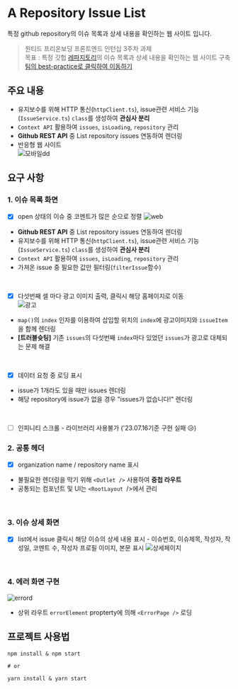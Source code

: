 # A Repository Issue List
특정 github repository의 이슈 목록과 상세 내용을 확인하는 웹 사이트 입니다.

> 원티드 프리온보딩 프론트엔드 인턴십 3주차 과제  
> 목표 : 특정 깃헙 [레파지토리](https://github.com/facebook/react/issues)의 이슈 목록과 상세 내용을 확인하는 웹 사이트 구축  
> [팀의 best-practice로 클릭하여 이동하기](https://github.com/wanted-pre-onboarding-11th-team3/pre-onboarding-11th-3-3) 

## 주요 내용
- 유지보수를 위해 HTTP 통신(`httpClient.ts`), issue관련 서비스 기능(`IssueService.ts`) `class`를 생성하여 **관심사 분리**
- `Context API` 활용하여 `issues`, `isLoading`, `repository` 관리
- **Github REST API** 중 List repository issues 연동하여 렌더링
- 반응형 웹 사이트  
![모바일dd](https://github.com/jh1109/repository-issue-list/assets/117807467/371919df-74cb-4b2f-82fc-23835ca98ed8)

## 요구 사항
### 1. 이슈 목록 화면
- [x] open 상태의 이슈 중 코멘트가 많은 순으로 정렬
![web](https://github.com/jh1109/repository-issue-list/assets/117807467/5b5624d9-c94a-4729-b76d-1291cbc91171)
- **Github REST API** 중 List repository issues 연동하여 렌더링
- 유지보수를 위해 HTTP 통신(`httpClient.ts`), issue관련 서비스 기능(`IssueService.ts`) `class`를 생성하여 **관심사 분리**
- `Context API` 활용하여 `issues`, `isLoading`, `repository` 관리
- 가져온 issue 중 필요한 값만 필터링(`filterIssue`함수)
<br>

- [x] 다섯번째 셀 마다 광고 이미지 출력, 클릭시 해당 홈페이지로 이동  
![광고](https://github.com/jh1109/repository-issue-list/assets/117807467/9d24e2c8-5e8f-472f-9437-ac355b4bef90)
- `map()`의 `index` 인자를 이용하여 삽입할 위치의 `index`에 광고이미지와 `issueItem`을 함께 렌더링
- **[트러블슛팅]** 기존 `issues`의 다섯번째 `index`마다 있었던 `issues`가 광고로 대체되는 문제 해결
<br>

- [x] 데이터 요청 중 로딩 표시
- issue가 1개라도 있을 때만 issues 렌더링
- 해당 repository에 issue가 없을 경우 "issues가 없습니다!" 렌더링
<br>

- [ ] 인피니티 스크롤 - 라이브러리 사용불가 ('23.07.16기준 구현 실패 😥)
### 2. 공통 헤더
- [x] organization name / repository name 표시
- 불필요한 렌더링을 막기 위해 `<Outlet />` 사용하여 **중첩 라우트**
- 공통되는 컴포넌트 및 UI는 `<RootLayout `/>에서 관리
<br>

### 3. 이슈 상세 화면
- [x] list에서 issue 클릭시 해당 이슈의 상세 내용 표시 - 이슈번호, 이슈제목, 작성자, 작성일, 코멘트 수, 작성자 프로필 이미지, 본문 표시
![상세페이지](https://github.com/jh1109/repository-issue-list/assets/117807467/ac4dbf7a-e82c-4040-9632-90656eb4bbab)
<br>

### 4. 에러 화면 구현
![errord](https://github.com/jh1109/repository-issue-list/assets/117807467/f456987b-8480-420d-9eb3-8473a294cace)
- 상위 라우트 `errorElement` propterty에 의해 `<ErrorPage />` 로딩


## 프로젝트 사용법
```
npm install & npm start

# or

yarn install & yarn start
```

